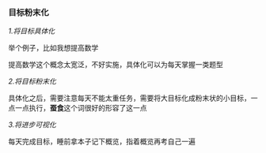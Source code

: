 ### 目标粉末化

*1.将目标具体化*

举个例子，比如我想提高数学

提高数学这个概念太宽泛，不好实施，具体化可以为每天掌握一类题型

*2.将目标粉末化*

具体化之后，需要注意每天不能太重任务，需要将大目标化成粉末状的小目标，一点一点执行，**蚕食**这个词很好的形容了这一点


*3.将进步可视化*

每天完成目标，睡前拿本子记下概览，指着概览再考自己一遍

